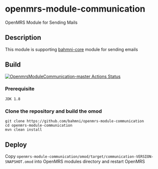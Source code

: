 openmrs-module-communication
==========================
OpenMRS Module for Sending Mails

Description
-----------
This module is supporting [bahmni-core](https://github.com/Bahmni/bahmni-core) module for sending emails

## Build

[![OpenmrsModuleCommunication-master Actions Status](https://github.com/Bahmni/openmrs-module-communication/workflows/Java%20CI%20with%20Maven/badge.svg)](https://github.com/Bahmni/openmrs-module-communication/actions)

### Prerequisite
    JDK 1.8

### Clone the repository and build the omod

    git clone https://github.com/bahmni/openmrs-module-communication
    cd openmrs-module-communication
    mvn clean install

## Deploy

Copy ```openmrs-module-communication/omod/target/communication-VERSION-SNAPSHOT.omod``` into OpenMRS modules directory and restart OpenMRS
